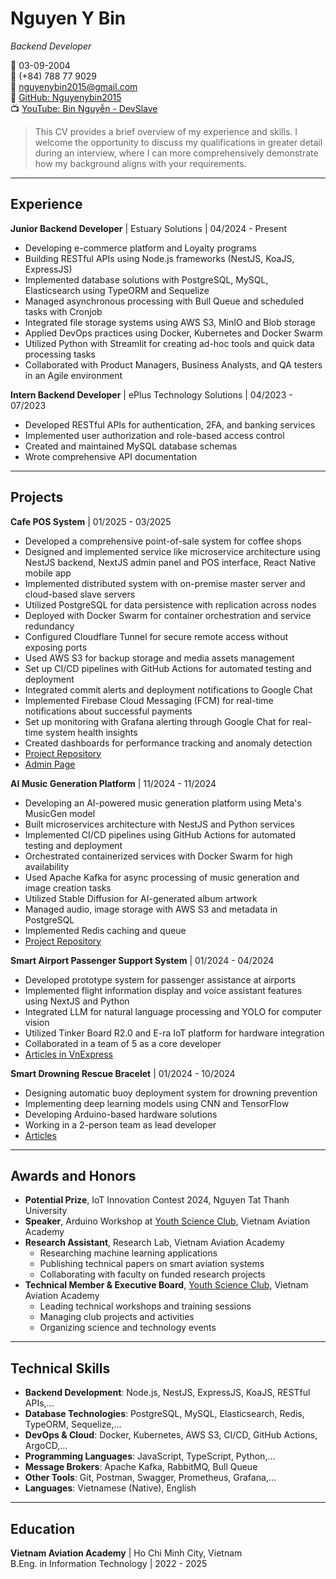 # Nguyen Y Bin

*Backend Developer*

🎂 03-09-2004  
📱 (+84) 788 77 9029  
📧 [nguyenybin2015@gmail.com](mailto:nguyenybin2015@gmail.com)  
🔗 [GitHub: Nguyenybin2015](https://github.com/Nguyenybin2015)  
📺 [YouTube: Bin Nguyễn - DevSlave](https://www.youtube.com/@binnguyen9371)  

> This CV provides a brief overview of my experience and skills. I welcome the opportunity to discuss my qualifications in greater detail during an interview, where I can more comprehensively demonstrate how my background aligns with your requirements.

---
## Experience
**Junior Backend Developer** | Estuary Solutions | 04/2024 - Present
- Developing e-commerce platform and Loyalty programs
- Building RESTful APIs using Node.js frameworks (NestJS, KoaJS, ExpressJS)
- Implemented database solutions with PostgreSQL, MySQL, Elasticsearch using TypeORM and Sequelize
- Managed asynchronous processing with Bull Queue and scheduled tasks with Cronjob
- Integrated file storage systems using AWS S3, MinIO and Blob storage
- Applied DevOps practices using Docker, Kubernetes and Docker Swarm
- Utilized Python with Streamlit for creating ad-hoc tools and quick data processing tasks
- Collaborated with Product Managers, Business Analysts, and QA testers in an Agile environment

**Intern Backend Developer** | ePlus Technology Solutions | 04/2023 - 07/2023
- Developed RESTful APIs for authentication, 2FA, and banking services
- Implemented user authorization and role-based access control
- Created and maintained MySQL database schemas
- Wrote comprehensive API documentation

---
## Projects
**Cafe POS System** | 01/2025 - 03/2025
- Developed a comprehensive point-of-sale system for coffee shops
- Designed and implemented service like microservice architecture using NestJS backend, NextJS admin panel and POS interface, React Native mobile app
- Implemented distributed system with on-premise master server and cloud-based slave servers
- Utilized PostgreSQL for data persistence with replication across nodes
- Deployed with Docker Swarm for container orchestration and service redundancy
- Configured Cloudflare Tunnel for secure remote access without exposing ports
- Used AWS S3 for backup storage and media assets management
- Set up CI/CD pipelines with GitHub Actions for automated testing and deployment
- Integrated commit alerts and deployment notifications to Google Chat
- Implemented Firebase Cloud Messaging (FCM) for real-time notifications about successful payments
- Set up monitoring with Grafana alerting through Google Chat for real-time system health insights
- Created dashboards for performance tracking and anomaly detection
- [Project Repository](https://github.com/orgs/BPC-POS/repositories)
- [Admin Page](https://admin-bpc-pos.nibies.space)

**AI Music Generation Platform** | 11/2024 - 11/2024
- Developing an AI-powered music generation platform using Meta's MusicGen model
- Built microservices architecture with NestJS and Python services
- Implemented CI/CD pipelines using GitHub Actions for automated testing and deployment
- Orchestrated containerized services with Docker Swarm for high availability
- Used Apache Kafka for async processing of music generation and image creation tasks
- Utilized Stable Diffusion for AI-generated album artwork
- Managed audio, image storage with AWS S3 and metadata in PostgreSQL
- Implemented Redis caching and queue
- [Project Repository](https://github.com/orgs/n4music/repositories)

**Smart Airport Passenger Support System** | 01/2024 - 04/2024
- Developed prototype system for passenger assistance at airports
- Implemented flight information display and voice assistant features using NextJS and Python
- Integrated LLM for natural language processing and YOLO for computer vision
- Utilized Tinker Board R2.0 and E-ra IoT platform for hardware integration 
- Collaborated in a team of 5 as a core developer
- [Articles in VnExpress](https://vnexpress.net/sinh-vien-lam-hop-thong-minh-chi-dan-hanh-khach-o-san-bay-4732578.html)

**Smart Drowning Rescue Bracelet** | 01/2024 - 10/2024
- Designing automatic buoy deployment system for drowning prevention
- Implementing deep learning models using CNN and TensorFlow
- Developing Arduino-based hardware solutions
- Working in a 2-person team as lead developer
- [Articles](https://fitvaa.edu.vn/Public/Science/ViewPublicRe/Khoa_Cong_Nghe_Thong_Tin_Hoc_Vien_Hang_khong_Viet_Nam/lkJHTy@986.VAA)

---
## Awards and Honors

- **Potential Prize**, IoT Innovation Contest 2024, Nguyen Tat Thanh University
- **Speaker**, Arduino Workshop at [Youth Science Club](https://youthscience.club), Vietnam Aviation Academy
- **Research Assistant**, Research Lab, Vietnam Aviation Academy
  - Researching machine learning applications
  - Publishing technical papers on smart aviation systems
  - Collaborating with faculty on funded research projects
- **Technical Member & Executive Board**, [Youth Science Club](https://youthscience.club), Vietnam Aviation Academy
  - Leading technical workshops and training sessions
  - Managing club projects and activities
  - Organizing science and technology events
---
## Technical Skills
- **Backend Development**: Node.js, NestJS, ExpressJS, KoaJS, RESTful APIs,...
- **Database Technologies**: PostgreSQL, MySQL, Elasticsearch, Redis, TypeORM, Sequelize,...
- **DevOps & Cloud**: Docker, Kubernetes, AWS S3, CI/CD, GitHub Actions, ArgoCD,...
- **Programming Languages**: JavaScript, TypeScript, Python,...
- **Message Brokers**: Apache Kafka, RabbitMQ, Bull Queue
- **Other Tools**: Git, Postman, Swagger, Prometheus, Grafana,...
- **Languages**: Vietnamese (Native), English
---
## Education
**Vietnam Aviation Academy** | Ho Chi Minh City, Vietnam  
B.Eng. in Information Technology | 2022 - 2025